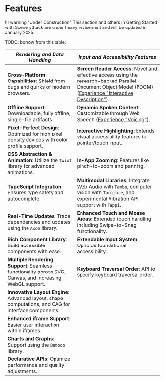 # Features

!!! warning "Under Construction"
    This section and others in Getting Started with SceneryStack are under heavy revisement
    and will be updated in January 2025.

TODO: borrow from this table:

| _Rendering and Data Handling_ | _Input and Accessibility Features_ |
|-----------------------------|----------------------------------|
| **Cross-Platform Capabilities**: Shield from bugs and quirks of modern browsers. | **Screen Reader Access**: Novel and effective access using the research-backed Parallel Document Object Model (PDOM) ([Experience "Interactive Description"](https://youtu.be/gj55KDRdhM8)). |
| **Offline Support**: Downloadable, fully offline, single-file artifacts. | **Dynamic Spoken Content**: Customizable through Web Speech ([Experience "Voicing"](https://youtu.be/mwCc_NDmqx4)). |
| **Pixel-Perfect Design**: Optimized for high pixel density devices with color profile support. | **Interactive Highlighting**: Extends visual accessibility features to pointer/touch input. |
| **CSS Abstraction & Animation**: Utilize the `Twixt` library for advanced animations. | **In-App Zooming**: Features like pinch-to-zoom and panning. |
| **TypeScript Integration**: Ensures type safety and autocomplete. | **Multimodal Libraries**: Integrate Web Audio with `Tambo`, computer vision with `Tangible`, and experimental Vibration API support with `Tappi`. |
| **Real-Time Updates**: Trace dependencies and updates using the `Axon` library. | **Enhanced Touch and Mouse Areas**: Extended touch handling including Swipe-to-Snag functionality. |
| **Rich Component Library**: Build accessible components with ease. | **Extendable Input System**: Upholds foundational accessibility. |
| **Multiple Rendering Support**: Seamless functionality across SVG, Canvas, and increasing WebGL support. | **Keyboard Traversal Order**: API to specify keyboard traversal order. |
| **Innovative Layout Engine**: Advanced layout, shape computations, and CAG for interface components. | |
| **Enhanced iframe Support**: Easier user interaction within iframes. | |
| **Charts and Graphs**: Support using the `Bamboo` library. | |
| **Declarative APIs**: Optimize performance and quality adjustments. | |
